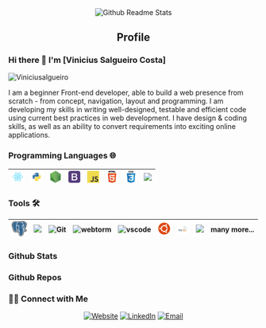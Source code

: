 <p align="center">
 <img width="100px" src="https://res.cloudinary.com/anuraghazra/image/upload/v1594908242/logo_ccswme.svg" align="center" alt="Github Readme Stats" />
 <h2 align="center">Profile</h2>
</p>

### Hi there 👋 I'm [Vinicius Salgueiro Costa]


<img src="https://komarev.com/ghpvc/?username=Viniciusalgueiro" alt="Viniciusalgueiro" />

<div>
 <p>
I am a beginner Front-end developer, able to build a web presence from scratch - from concept, navigation, layout and programming. I am developing my skills in writing well-designed, testable and efficient code using current best practices in web development.
I have design & coding skills, as well as an ability to convert requirements into exciting online applications.
</p>
</div>

### Programming Languages 🌐

|<img src="https://raw.githubusercontent.com/github/explore/80688e429a7d4ef2fca1e82350fe8e3517d3494d/topics/react/react.png" alt="react" width="24"> | <img src="https://raw.githubusercontent.com/github/explore/80688e429a7d4ef2fca1e82350fe8e3517d3494d/topics/python/python.png" alt="python" width="24">|<img src="https://raw.githubusercontent.com/github/explore/80688e429a7d4ef2fca1e82350fe8e3517d3494d/topics/nodejs/nodejs.png" alt="nodejs" width="24"> |  <img src="https://raw.githubusercontent.com/github/explore/80688e429a7d4ef2fca1e82350fe8e3517d3494d/topics/bootstrap/bootstrap.png" alt="Bootstrap" width="24">|  <img src="https://raw.githubusercontent.com/github/explore/80688e429a7d4ef2fca1e82350fe8e3517d3494d/topics/javascript/javascript.png" alt="jQuery" width="24"> | <img src="https://raw.githubusercontent.com/github/explore/80688e429a7d4ef2fca1e82350fe8e3517d3494d/topics/html/html.png" alt="html" width="24">| <img src="https://raw.githubusercontent.com/github/explore/80688e429a7d4ef2fca1e82350fe8e3517d3494d/topics/css/css.png" alt="html" width="24">| <img src=https://cdn.svgporn.com/logos/php.svg width="24">
|---|---|---|---|---|---|---|---|

### Tools 🛠️

| <img src="https://raw.githubusercontent.com/github/explore/80688e429a7d4ef2fca1e82350fe8e3517d3494d/topics/postgresql/postgresql.png" alt="mysql" width="30"> |  <img src="https://cdn.svgporn.com/logos/ifttt.svg" width="36">| <img src="https://cdn.svgporn.com/logos/git-icon.svg" alt="Git" width="24">|  <img src="https://logonoid.com/images/webstorm-logo.png" alt="webtorm" width="24"> | <img src="https://upload.wikimedia.org/wikipedia/commons/thumb/2/2d/Visual_Studio_Code_1.18_icon.svg/1200px-Visual_Studio_Code_1.18_icon.svg.png" alt="vscode" width="24">| <img src="https://raw.githubusercontent.com/github/explore/80688e429a7d4ef2fca1e82350fe8e3517d3494d/topics/ubuntu/ubuntu.png" alt="Ubuntu" width="24">|  <img src="https://raw.githubusercontent.com/github/explore/80688e429a7d4ef2fca1e82350fe8e3517d3494d/topics/mysql/mysql.png" alt="mysql" width="24"> | <img src=https://cdn.svgporn.com/logos/figma.svg width="26"> | many more...
|---|---|---|---|---|---|---|---|---|

### Github Stats



### Github Repos



<h3> 🤝🏻 Connect with Me </h3>

<p align="center">
<a href="https://mycv-phi.vercel.app/" target="_blank"><img alt="Website" src="https://img.shields.io/badge/Website-www.myportifolio.com.br-red?style=flat&logo=google-chrome"></a>
<a href="https://www.linkedin.com/in/vinicius-salgueiro-1722b21b1/" target="_blank"><img alt="LinkedIn" src="https://img.shields.io/badge/LinkedIn-@Viniciussalgueiro-blue?style=flat&logo=linkedin"></a>
<a href="mailto:viniciussalgueiro09@gmail.com"><img alt="Email" src="https://img.shields.io/badge/Email-viniciussalgueiro09@gmail.com-blue?style=flat&logo=gmail"></a>
</p>


